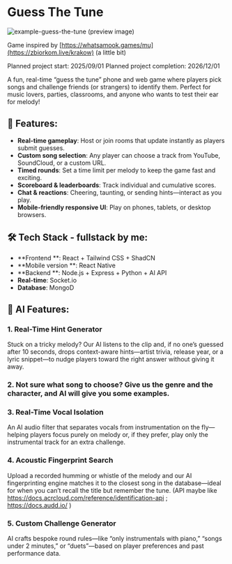 # Guess The Tune
![example-guess-the-tune](https://github.com/user-attachments/assets/4e231368-a965-4627-9b10-76a91bbf83e4)
(preview image)

Game inspired by [https://whatsamook.games/mu](https://zbiorkom.live/krakow) (a little bit)

Planned project start: 2025/09/01
Planned project completion: 2026/12/01

A fun, real-time “guess the tune” phone and web game where players pick songs and challenge friends (or strangers) to identify them. Perfect for music lovers, parties, classrooms, and anyone who wants to test their ear for melody!

## 🎵 Features:

- **Real-time gameplay**: Host or join rooms that update instantly as players submit guesses.
- **Custom song selection**: Any player can choose a track from YouTube, SoundCloud, or a custom URL.
- **Timed rounds**: Set a time limit per melody to keep the game fast and exciting.
- **Scoreboard & leaderboards**: Track individual and cumulative scores.  
- **Chat & reactions**: Cheering, taunting, or sending hints—interact as you play.
- **Mobile-friendly responsive UI**: Play on phones, tablets, or desktop browsers.

## 🛠️ Tech Stack - fullstack by me:

- **Frontend **: React + Tailwind CSS + ShadCN
- **Mobile version **: React Native
- **Backend **: Node.js + Express + Python + AI API
- **Real-time**: Socket.io  
- **Database**: MongoD

## 🤖 AI Features:
### 1. Real-Time Hint Generator  
Stuck on a tricky melody? Our AI listens to the clip and, if no one’s guessed after 10 seconds, drops context-aware hints—artist trivia, release year, or a lyric snippet—to nudge players toward the right answer without giving it away.

### 2. Not sure what song to choose? Give us the genre and the character, and AI will give you some examples.

### 3. Real-Time Vocal Isolation  
An AI audio filter that separates vocals from instrumentation on the fly—helping players focus purely on melody or, if they prefer, play only the instrumental track for an extra challenge.

### 4. Acoustic Fingerprint Search
Upload a recorded humming or whistle of the melody and our AI fingerprinting engine matches it to the closest song in the database—ideal for when you can’t recall the title but remember the tune.
(API maybe like https://docs.acrcloud.com/reference/identification-api ;  https://docs.audd.io/ )

### 5. Custom Challenge Generator  
AI crafts bespoke round rules—like “only instrumentals with piano,” “songs under 2 minutes,” or “duets”—based on player preferences and past performance data.

